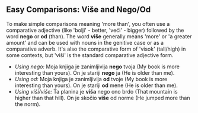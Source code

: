 ## Easy Comparisons: Više and Nego/Od

To make simple comparisons meaning 'more than', you often use a comparative adjective (like 'bolji' - better, 'veći' - bigger) followed by the word __nego__ or __od__ (than). The word __više__ generally means 'more' or 'a greater amount' and can be used with nouns in the genitive case or as a comparative adverb. It's also the comparative form of 'visok' (tall/high) in some contexts, but 'viši' is the standard comparative adjective form.

*   _Using nego:_ Moja knjiga je zanimljivija __nego__ tvoja (My book is more interesting than yours). On je stariji __nego__ ja (He is older than me).
*   _Using od:_ Moja knjiga je zanimljivija __od__ tvoje (My book is more interesting than yours). On je stariji __od__ mene (He is older than me).
*   _Using viši/više:_ Ta planina je __viša__ nego ono brdo (That mountain is higher than that hill). On je skočio __više__ od norme (He jumped more than the norm).